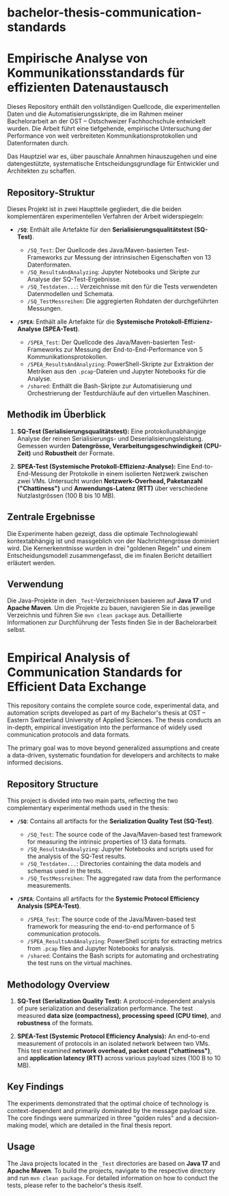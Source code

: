 # bachelor-thesis-communication-standards


# Empirische Analyse von Kommunikationsstandards für effizienten Datenaustausch

Dieses Repository enthält den vollständigen Quellcode, die experimentellen Daten und die Automatisierungsskripte, die im Rahmen meiner Bachelorarbeit an der OST – Ostschweizer Fachhochschule entwickelt wurden. Die Arbeit führt eine tiefgehende, empirische Untersuchung der Performance von weit verbreiteten Kommunikationsprotokollen und Datenformaten durch.

Das Hauptziel war es, über pauschale Annahmen hinauszugehen und eine datengestützte, systematische Entscheidungsgrundlage für Entwickler und Architekten zu schaffen.

## Repository-Struktur

Dieses Projekt ist in zwei Hauptteile gegliedert, die die beiden komplementären experimentellen Verfahren der Arbeit widerspiegeln:

-   **`/SQ`**: Enthält alle Artefakte für den **Serialisierungsqualitätstest (SQ-Test)**.
    -   `/SQ_Test`: Der Quellcode des Java/Maven-basierten Test-Frameworks zur Messung der intrinsischen Eigenschaften von 13 Datenformaten.
    -   `/SQ_ResultsAndAnalyzing`: Jupyter Notebooks und Skripte zur Analyse der SQ-Test-Ergebnisse.
    -   `/SQ_Testdaten...`: Verzeichnisse mit den für die Tests verwendeten Datenmodellen und Schemata.
    -   `/SQ_TestMessreihen`: Die aggregierten Rohdaten der durchgeführten Messungen.

-   **`/SPEA`**: Enthält alle Artefakte für die **Systemische Protokoll-Effizienz-Analyse (SPEA-Test)**.
    -   `/SPEA_Test`: Der Quellcode des Java/Maven-basierten Test-Frameworks zur Messung der End-to-End-Performance von 5 Kommunikationsprotokollen.
    -   `/SPEA_ResultsAndAnalyzing`: PowerShell-Skripte zur Extraktion der Metriken aus den `.pcap`-Dateien und Jupyter Notebooks für die Analyse.
    -   `/shared`: Enthält die Bash-Skripte zur Automatisierung und Orchestrierung der Testdurchläufe auf den virtuellen Maschinen.

## Methodik im Überblick

1.  **SQ-Test (Serialisierungsqualitätstest):** Eine protokollunabhängige Analyse der reinen Serialisierungs- und Deserialisierungsleistung. Gemessen wurden **Datengrösse, Verarbeitungsgeschwindigkeit (CPU-Zeit)** und **Robustheit** der Formate.

2.  **SPEA-Test (Systemische Protokoll-Effizienz-Analyse):** Eine End-to-End-Messung der Protokolle in einem isolierten Netzwerk zwischen zwei VMs. Untersucht wurden **Netzwerk-Overhead, Paketanzahl ("Chattiness")** und **Anwendungs-Latenz (RTT)** über verschiedene Nutzlastgrössen (100 B bis 10 MB).

## Zentrale Ergebnisse

Die Experimente haben gezeigt, dass die optimale Technologiewahl kontextabhängig ist und massgeblich von der Nachrichtengrösse dominiert wird. Die Kernerkenntnisse wurden in drei "goldenen Regeln" und einem Entscheidungsmodell zusammengefasst, die im finalen Bericht detailliert erläutert werden.

## Verwendung

Die Java-Projekte in den `_Test`-Verzeichnissen basieren auf **Java 17** und **Apache Maven**. Um die Projekte zu bauen, navigieren Sie in das jeweilige Verzeichnis und führen Sie `mvn clean package` aus. Detaillierte Informationen zur Durchführung der Tests finden Sie in der Bachelorarbeit selbst.








# Empirical Analysis of Communication Standards for Efficient Data Exchange

This repository contains the complete source code, experimental data, and automation scripts developed as part of my Bachelor's thesis at OST – Eastern Switzerland University of Applied Sciences. The thesis conducts an in-depth, empirical investigation into the performance of widely used communication protocols and data formats.

The primary goal was to move beyond generalized assumptions and create a data-driven, systematic foundation for developers and architects to make informed decisions.

## Repository Structure

This project is divided into two main parts, reflecting the two complementary experimental methods used in the thesis:

-   **`/SQ`**: Contains all artifacts for the **Serialization Quality Test (SQ-Test)**.
    -   `/SQ_Test`: The source code of the Java/Maven-based test framework for measuring the intrinsic properties of 13 data formats.
    -   `/SQ_ResultsAndAnalyzing`: Jupyter Notebooks and scripts used for the analysis of the SQ-Test results.
    -   `/SQ_Testdaten...`: Directories containing the data models and schemas used in the tests.
    -   `/SQ_TestMessreihen`: The aggregated raw data from the performance measurements.

-   **`/SPEA`**: Contains all artifacts for the **Systemic Protocol Efficiency Analysis (SPEA-Test)**.
    -   `/SPEA_Test`: The source code of the Java/Maven-based test framework for measuring the end-to-end performance of 5 communication protocols.
    -   `/SPEA_ResultsAndAnalyzing`: PowerShell scripts for extracting metrics from `.pcap` files and Jupyter Notebooks for analysis.
    -   `/shared`: Contains the Bash scripts for automating and orchestrating the test runs on the virtual machines.

## Methodology Overview

1.  **SQ-Test (Serialization Quality Test):** A protocol-independent analysis of pure serialization and deserialization performance. The test measured **data size (compactness), processing speed (CPU time)**, and **robustness** of the formats.

2.  **SPEA-Test (Systemic Protocol Efficiency Analysis):** An end-to-end measurement of protocols in an isolated network between two VMs. This test examined **network overhead, packet count ("chattiness")**, and **application latency (RTT)** across various payload sizes (100 B to 10 MB).

## Key Findings

The experiments demonstrated that the optimal choice of technology is context-dependent and primarily dominated by the message payload size. The core findings were summarized in three "golden rules" and a decision-making model, which are detailed in the final thesis report.

## Usage

The Java projects located in the `_Test` directories are based on **Java 17** and **Apache Maven**. To build the projects, navigate to the respective directory and run `mvn clean package`. For detailed information on how to conduct the tests, please refer to the bachelor's thesis itself.